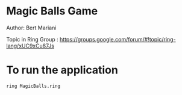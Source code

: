 Magic Balls Game
================

Author: Bert Mariani

Topic in Ring Group : https://groups.google.com/forum/#!topic/ring-lang/xUC9xCu87Js

# To run the application

	ring MagicBalls.ring

